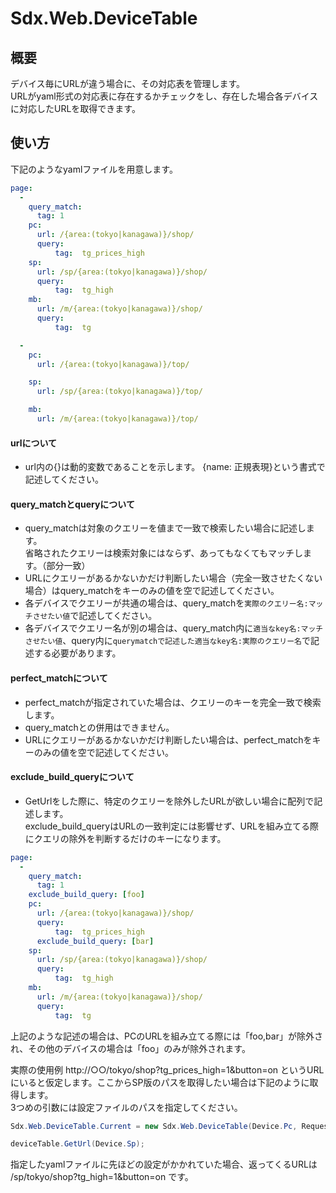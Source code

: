 ﻿# Sdx.Web.DeviceTable

## 概要
デバイス毎にURLが違う場合に、その対応表を管理します。<br>
URLがyaml形式の対応表に存在するかチェックをし、存在した場合各デバイスに対応したURLを取得できます。

## 使い方
下記のようなyamlファイルを用意します。

``` yaml
page:
  -
    query_match:
      tag: 1
    pc:
      url: /{area:(tokyo|kanagawa)}/shop/
      query:
          tag:  tg_prices_high
    sp:
      url: /sp/{area:(tokyo|kanagawa)}/shop/
      query:
          tag:  tg_high
    mb:
      url: /m/{area:(tokyo|kanagawa)}/shop/
      query:
          tag:  tg

  -
    pc:
      url: /{area:(tokyo|kanagawa)}/top/

    sp:
      url: /sp/{area:(tokyo|kanagawa)}/top/

    mb:
      url: /m/{area:(tokyo|kanagawa)}/top/
```

#### urlについて
- url内の{}は動的変数であることを示します。
{name: 正規表現}という書式で記述してください。

#### query_matchとqueryについて
- query_matchは対象のクエリーを値まで一致で検索したい場合に記述します。<br>
省略されたクエリーは検索対象にはならず、あってもなくてもマッチします。（部分一致）
- URLにクエリーがあるかないかだけ判断したい場合（完全一致させたくない場合）はquery_matchをキーのみの値を空で記述してください。
- 各デバイスでクエリーが共通の場合は、query_matchを`実際のクエリー名:マッチさせたい値`で記述してください。
- 各デバイスでクエリー名が別の場合は、query_match内に`適当なkey名:マッチさせたい値`、query内に`querymatchで記述した適当なkey名:実際のクエリー名`で記述する必要があります。

#### perfect_matchについて
- perfect_matchが指定されていた場合は、クエリーのキーを完全一致で検索します。
- query_matchとの併用はできません。
- URLにクエリーがあるかないかだけ判断したい場合は、perfect_matchをキーのみの値を空で記述してください。

#### exclude_build_queryについて
- GetUrlをした際に、特定のクエリーを除外したURLが欲しい場合に配列で記述します。<br>
exclude_build_queryはURLの一致判定には影響せず、URLを組み立てる際にクエリの除外を判断するだけのキーになります。
``` yaml
page:
  -
    query_match:
      tag: 1
    exclude_build_query: [foo]
    pc:
      url: /{area:(tokyo|kanagawa)}/shop/
      query:
          tag:  tg_prices_high
      exclude_build_query: [bar]
    sp:
      url: /sp/{area:(tokyo|kanagawa)}/shop/
      query:
          tag:  tg_high
    mb:
      url: /m/{area:(tokyo|kanagawa)}/shop/
      query:
          tag:  tg
```
上記のような記述の場合は、PCのURLを組み立てる際には「foo,bar」が除外され、その他のデバイスの場合は「foo」のみが除外されます。


実際の使用例
http://○○/tokyo/shop?tg_prices_high=1&button=on
というURLにいると仮定します。ここからSP版のパスを取得したい場合は下記のように取得します。<br>
3つめの引数には設定ファイルのパスを指定してください。
```c#
Sdx.Web.DeviceTable.Current = new Sdx.Web.DeviceTable(Device.Pc, Request.RawUrl, "/tmp/path/");

deviceTable.GetUrl(Device.Sp);

```
指定したyamlファイルに先ほどの設定がかかれていた場合、返ってくるURLは
/sp/tokyo/shop?tg_high=1&button=on
です。
